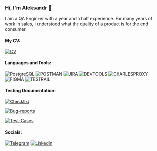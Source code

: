 ### Hi, I'm Aleksandr 👋 
I am a QA Engineer with a year and a half experience. For many years of work in sales, I understood what the quality of a product is for the end consumer.

#### My CV:
[![CV](https://img.shields.io/badge/-CV-090909?style=for-the-badge&logo=CV&logoColor=27A0D9)](https://drive.google.com/file/d/1yEg0yYCyvFJg2FP2Civ-bqV3vydpdO_b/view?usp=sharing)

#### Languages and Tools:
![PostgreSQL](https://img.shields.io/badge/-PostgreSQL-090909?style=for-the-badge&logo=PostgreSQL&logoColor=47C5FB)
![POSTMAN](https://img.shields.io/badge/-POSTMAN-090909?style=for-the-badge&logo=POSTMAN&logoColor=097CDB)
![JIRA](https://img.shields.io/badge/-JIRA-090909?style=for-the-badge&logo=JIRA&logoColor=F8C52C)
![DEVTOOLS](https://img.shields.io/badge/-DEVTOOLS-090909?style=for-the-badge&logo=DEVTOOLS&logoColor=F88C00)
![CHARLESPROXY](https://img.shields.io/badge/-CHARLESPROXY-090909?style=for-the-badge&logo=CHARLESPROXY&logoColor=E9D54D)
![FIGMA](https://img.shields.io/badge/-FIGMA-090909?style=for-the-badge&logo=FIGMA&logoColor=E5D3FF)
![TESTRAIL](https://img.shields.io/badge/-TESTRAIL-090909?style=for-the-badge&logo=TESTRAIL&logoColor=E6296CC)

#### Testing Documentation:
[![Checklist](https://img.shields.io/badge/-Checklist-090909?style=for-the-badge&logo=Checklist&logoColor=E6296CC)](https://t.me/alex_obron)

[![Bug-reports](https://img.shields.io/badge/-BugReports-090909?style=for-the-badge&logo=Bugreports&logoColor=E6296CC)](https://t.me/alex_obron)

[![Test-Cases](https://img.shields.io/badge/-TestCases-090909?style=for-the-badge&logo=TestCases&logoColor=E9D54D)](https://drive.google.com/drive/folders/1aFz05kJy81dhPMAoPEpL0gk2YeVGopwh?usp=sharing)


#### Socials:
[![Telegram](https://img.shields.io/badge/-Telegram-090909?style=for-the-badge&logo=telegram&logoColor=27A0D9)](https://t.me/alex_obron)
[![LinkedIn](https://img.shields.io/badge/-LinkedIn-090909?style=for-the-badge&logo=linkedin&logoColor=007BB6)](https://www.linkedin.com/in/alexander-shabarin-040506179/)






